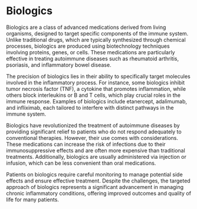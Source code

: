 <!--
source: gpt-40
treats: rheumatoid arthritis, psoriasis, inflammatory bowel disease
tags: biologics medications
-->

# Biologics

Biologics are a class of advanced medications derived from living organisms, designed to target specific components of the immune system. Unlike traditional drugs, which are typically synthesized through chemical processes, biologics are produced using biotechnology techniques involving proteins, genes, or cells. These medications are particularly effective in treating autoimmune diseases such as rheumatoid arthritis, psoriasis, and inflammatory bowel disease.

The precision of biologics lies in their ability to specifically target molecules involved in the inflammatory process. For instance, some biologics inhibit tumor necrosis factor (TNF), a cytokine that promotes inflammation, while others block interleukins or B and T cells, which play crucial roles in the immune response. Examples of biologics include etanercept, adalimumab, and infliximab, each tailored to interfere with distinct pathways in the immune system.

Biologics have revolutionized the treatment of autoimmune diseases by providing significant relief to patients who do not respond adequately to conventional therapies. However, their use comes with considerations. These medications can increase the risk of infections due to their immunosuppressive effects and are often more expensive than traditional treatments. Additionally, biologics are usually administered via injection or infusion, which can be less convenient than oral medications.

Patients on biologics require careful monitoring to manage potential side effects and ensure effective treatment. Despite the challenges, the targeted approach of biologics represents a significant advancement in managing chronic inflammatory conditions, offering improved outcomes and quality of life for many patients.